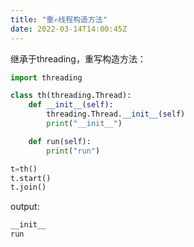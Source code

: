 ```yaml
---
title: "重✍️线程构造方法"
date: 2022-03-14T14:00:45Z
---
```

继承于threading，重写构造方法：
```python
import threading

class th(threading.Thread):
    def __init__(self):
        threading.Thread.__init__(self)
        print("__init__")

    def run(self):
	    print("run")

t=th()
t.start()
t.join()
```
output:
```bash
__init__
run
```
